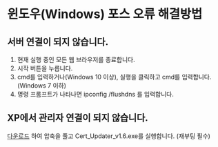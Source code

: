 # 윈도우(Windows) 포스 오류 해결방법

## 서버 연결이 되지 않습니다.

1. 현재 실행 중인 모든 웹 브라우저를 종료합니다.
2. 시작 버튼을 누릅니다.
3. cmd를 입력하거나(Windows 10 이상), 실행을 클릭하고 cmd를 입력합니다.(Windows 7 이하)
4. 명령 프롬프트가 나타나면 ipconfig /flushdns 를 입력합니다.

## XP에서 관리자 연결이 되지 않습니다.

[다운로드](root_update.zip) 하여 압축을 풀고 Cert_Updater_v1.6.exe를 실행합니다. (재부팅 필수)
